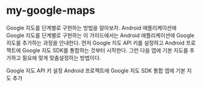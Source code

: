 # my-google-maps

Google 지도를 단계별로 구현하는 방법을 알아보자.
Android 애플리케이션에 Google 지도를 단계별로 구현하는 이 가이드에서는 Android 애플리케이션에 Google 지도를 추가하는 과정을 안내한다.
먼저 Google 지도 API 키를 설정하고 Android 프로젝트에 Google 지도 SDK를 통합하는 것부터 시작한다. 그런 다음 앱에 기본 지도를 추가하고 필요에 맞게 맞춤설정하는 방법이다.

Google 지도 API 키 설정
Android 프로젝트에 Google 지도 SDK 통합
앱에 기본 지도 추가
